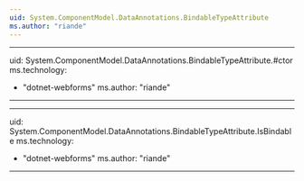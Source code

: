 ```yaml
---
uid: System.ComponentModel.DataAnnotations.BindableTypeAttribute
ms.author: "riande"
---
```


---
uid: System.ComponentModel.DataAnnotations.BindableTypeAttribute.#ctor
ms.technology: 
  - "dotnet-webforms"
ms.author: "riande"
---

---
uid: System.ComponentModel.DataAnnotations.BindableTypeAttribute.IsBindable
ms.technology: 
  - "dotnet-webforms"
ms.author: "riande"
---

